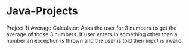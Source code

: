 # Java-Projects

Project 1) Average Calculator: Asks the user for 3 numbers to get the average of those 3 numbers. If user enters in something other than a number an exception is thrown and the user is told their input is invalid.
